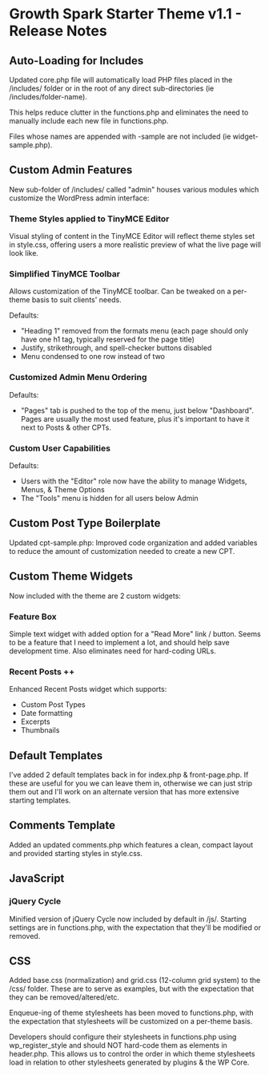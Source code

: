# Growth Spark Starter Theme v1.1 - Release Notes

## Auto-Loading for Includes

Updated core.php file will automatically load PHP files placed in the /includes/ folder or in the root of any direct sub-directories (ie /includes/folder-name).

This helps reduce clutter in the functions.php and eliminates the need to manually include each new file in functions.php.

Files whose names are appended with -sample are not included (ie widget-sample.php).

## Custom Admin Features

New sub-folder of /includes/ called "admin" houses various modules which customize the WordPress admin interface:

### Theme Styles applied to TinyMCE Editor

Visual styling of content in the TinyMCE Editor will reflect theme styles set in style.css, offering users a more realistic preview of what the live page will look like.

### Simplified TinyMCE Toolbar

Allows customization of the TinyMCE toolbar.  Can be tweaked on a per-theme basis to suit clients' needs.

Defaults:
* "Heading 1" removed from the formats menu (each page should only have one h1 tag, typically reserved for the page title)
* Justify, strikethrough, and spell-checker buttons disabled
* Menu condensed to one row instead of two

### Customized Admin Menu Ordering

Defaults:
* "Pages" tab is pushed to the top of the menu, just below "Dashboard".  Pages are usually the most used feature, plus it's important to have it next to Posts & other CPTs. 

### Custom User Capabilities

Defaults:
* Users with the "Editor" role now have the ability to manage Widgets, Menus, & Theme Options
* The "Tools" menu is hidden for all users below Admin

## Custom Post Type Boilerplate 

Updated cpt-sample.php: Improved code organization and added variables to reduce the amount of customization needed to create a new CPT.

## Custom Theme Widgets

Now included with the theme are 2 custom widgets:

### Feature Box

Simple text widget with added option for a "Read More" link / button.  Seems to be a feature that I need to implement a lot, and should help save development time.  Also eliminates need for hard-coding URLs.

### Recent Posts ++

Enhanced Recent Posts widget which supports:

- Custom Post Types
- Date formatting
- Excerpts
- Thumbnails

## Default Templates

I've added 2 default templates back in for index.php & front-page.php.  If these are useful for you we can leave them in, otherwise we can just strip them out and I'll work on an alternate version that has more extensive starting templates.


## Comments Template

Added an updated comments.php which features a clean, compact layout and provided starting styles in style.css.

## JavaScript


### jQuery Cycle
Minified version of jQuery Cycle now included by default in /js/.  Starting settings are in functions.php, with the expectation that they'll be modified or removed.

## CSS

Added base.css (normalization) and grid.css (12-column grid system) to the /css/ folder.  These are to serve as examples, but with the expectation that they can be removed/altered/etc. 

Enqueue-ing of theme stylesheets has been moved to functions.php, with the expectation that stylesheets will be customized on a per-theme basis.   

Developers should configure their stylesheets in functions.php using wp_register_style and should NOT hard-code them as <link > elements in header.php.  This allows us to control the order in which theme stylesheets load in relation to other stylesheets generated by plugins & the WP Core.



